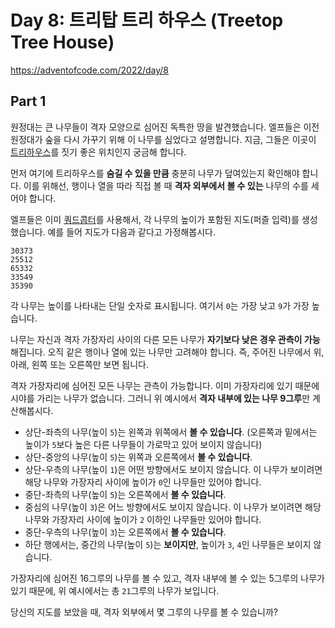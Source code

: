# Day 8: 트리탑 트리 하우스 (Treetop Tree House)
<https://adventofcode.com/2022/day/8>

## Part 1

원정대는 큰 나무들이 격자 모양으로 심어진 독특한 땅을 발견했습니다. 엘프들은 이전 원정대가 숲을 다시 가꾸기 위해 이 나무를 심었다고 설명합니다. 지금, 그들은 이곳이 [트리하우스](https://en.wikipedia.org/wiki/Tree_house)를 짓기 좋은 위치인지 궁금해 합니다.

먼저 여기에 트리하우스를 **숨길 수 있을 만큼** 충분히 나무가 덮여있는지 확인해야 합니다. 이를 위해선, 행이나 열을 따라 직접 볼 때 **격자 외부에서 볼 수 있는** 나무의 수를 세어야 합니다.

엘프들은 이미 [쿼드콥터](https://en.wikipedia.org/wiki/Quadcopter)를 사용해서, 각 나무의 높이가 포함된 지도(퍼즐 입력)를 생성했습니다. 예를 들어 지도가 다음과 같다고 가정해봅시다.

``` text
30373
25512
65332
33549
35390
```

각 나무는 높이를 나타내는 단일 숫자로 표시됩니다. 여기서 `0`는 가장 낮고 `9`가 가장 높습니다.

나무는 자신과 격자 가장자리 사이의 다른 모든 나무가 **자기보다 낮은 경우 관측이 가능**해집니다. 오직 같은 행이나 열에 있는 나무만 고려해야 합니다. 즉, 주어진 나무에서 위, 아래, 왼쪽 또는 오른쪽만 보면 됩니다.

격자 가장자리에 심어진 모든 나무는 관측이 가능합니다. 이미 가장자리에 있기 때문에 시야를 가리는 나무가 없습니다. 그러니 위 예시에서 **격자 내부에 있는 나무 9그루**만 계산해봅시다.

- 상단-좌측의 나무(높이 `5`)는 왼쪽과 위쪽에서 **볼 수 있습니다**. (오른쪽과 밑에서는 높이가 `5`보다 높은 다른 나무들이 가로막고 있어 보이지 않습니다)
- 상단-중앙의 나무(높이 `5`)는 위쪽과 오른쪽에서 **볼 수 있습니다**.
- 상단-우측의 나무(높이 `1`)은 어떤 방향에서도 보이지 않습니다. 이 나무가 보이려면 해당 나무와 가장자리 사이에 높이가 `0`인 나무들만 있어야 합니다.
- 중단-좌측의 나무(높이 `5`)는 오른쪽에서 **볼 수 있습니다**.
- 중심의 나무(높이 `3`)은 어느 방향에서도 보이지 않습니다. 이 나무가 보이려면 해당 나무와 가장자리 사이에 높이가 `2` 이하인 나무들만 있어야 합니다.
- 중단-우측의 나무(높이 `3`)는 오른쪽에서 **볼 수 있습니다**.
- 하단 행에서는, 중간의 나무(높이 `5`)는 **보이지만**, 높이가 `3`, `4`인 나무들은 보이지 않습니다.

가장자리에 심어진 16그루의 나무를 볼 수 있고, 격자 내부에 볼 수 있는 5그루의 나무가 있기 때문에, 위 예시에서는 총 `21`그루의 나무가 보입니다.

당신의 지도를 보았을 때, 격자 외부에서 몇 그루의 나무를 볼 수 있습니까?

